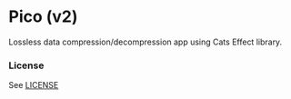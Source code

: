 # Pico (v2)

Lossless data compression/decompression app using Cats Effect library.

### License

See [LICENSE](LICENSE)

